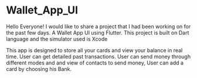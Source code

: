 # Wallet_App_UI

Hello Everyone!
I would like to share a project that I had been working on for the past few days.
A Wallet App UI using Flutter.
This project is built on Dart language and the simulator used is Xcode

This app is designed to store all your cards and view your balance in real time.
User can get detailed past transactions.
User can send money through different modes and and view of contacts to send money,
User can add a card by choosing his Bank.
